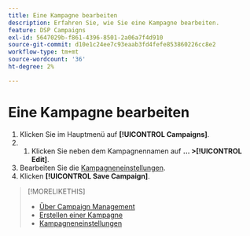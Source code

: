 ```yaml
---
title: Eine Kampagne bearbeiten
description: Erfahren Sie, wie Sie eine Kampagne bearbeiten.
feature: DSP Campaigns
exl-id: 5647029b-f861-4396-8501-2a06a7f4d910
source-git-commit: d10e1c24ee7c93eaab3fd4fefe853860226cc8e2
workflow-type: tm+mt
source-wordcount: '36'
ht-degree: 2%

---
```


# Eine Kampagne bearbeiten

1. Klicken Sie im Hauptmenü auf **[!UICONTROL Campaigns]**.
1. 
   1. Klicken Sie neben dem Kampagnennamen auf **... >[!UICONTROL Edit]**.
1. Bearbeiten Sie die [Kampagneneinstellungen](campaign-settings.md).
1. Klicken **[!UICONTROL Save Campaign]**.

>[!MORELIKETHIS]
>
>* [Über Campaign Management](campaign-about.md)
>* [Erstellen einer Kampagne](campaign-create.md)
>* [Kampagneneinstellungen](campaign-settings.md)

